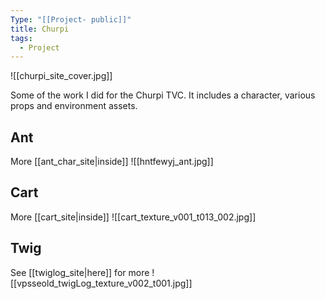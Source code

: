 ```yaml
---
Type: "[[Project- public]]"
title: Churpi
tags:
  - Project
---
```

![[churpi_site_cover.jpg]]

Some of the work I did for the Churpi TVC. It includes a character, various props and environment assets. 

## Ant
More [[ant_char_site|inside]]
![[hntfewyj_ant.jpg]]

## Cart
More [[cart_site|inside]]
![[cart_texture_v001_t013_002.jpg]]

## Twig
See [[twiglog_site|here]] for more
![[vpsseold_twigLog_texture_v002_t001.jpg]]